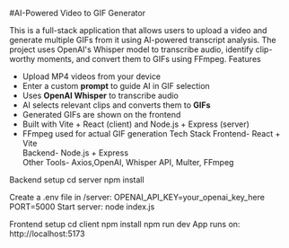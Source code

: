 #AI-Powered Video to GIF Generator

This is a full-stack application that allows users to upload a video and generate multiple GIFs from it using AI-powered transcript analysis. The project uses OpenAI's Whisper model to transcribe audio, identify clip-worthy moments, and convert them to GIFs using FFmpeg.
Features
- Upload MP4 videos from your device
- Enter a custom **prompt** to guide AI in GIF selection
- Uses **OpenAI Whisper** to transcribe audio
- AI selects relevant clips and converts them to **GIFs**
- Generated GIFs are shown on the frontend
- Built with Vite + React (client) and Node.js + Express (server)
- FFmpeg used for actual GIF generation
 Tech Stack
 Frontend-  React + Vite                    
 Backend- Node.js + Express   
Other Tools- Axios,OpenAI, Whisper API, Multer, FFmpeg

Backend setup
cd server
npm install

Create a .env file in /server:
OPENAI_API_KEY=your_openai_key_here
PORT=5000
Start server:
node index.js

 Frontend setup
cd client
npm install
npm run dev
App runs on: http://localhost:5173

